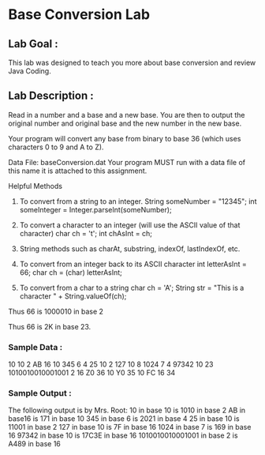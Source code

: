 # Base Conversion Lab

## Lab Goal :   
This lab was designed to teach you more about base conversion and review Java Coding.

## Lab Description :   
Read in a number and a base and a new base.  You are then to output the original number and original base and the new number in the new base.

Your program will convert any base from binary to base 36 (which uses characters 0 to 9 and A to Z).

Data File: baseConversion.dat  Your program MUST run with a data file of this name it is attached to this assignment.

 

 Helpful Methods
1.  To convert from a string to an integer.
      String someNumber = "12345";
      int someInteger = Integer.parseInt(someNumber);

2.  To convert a character to an integer (will use the ASCII value of that character)
      char ch = 't';
      int chAsInt = ch;

3.  String methods such as charAt, substring, indexOf, lastIndexOf, etc.

4.  To convert from an integer back to its ASCII character
     int letterAsInt = 66;
     char ch = (char) letterAsInt;

5.  To convert from a char to a string
      char ch = 'A';
      String str = "This is a character " + String.valueOf(ch);

 
Thus 66 is 1000010 in base 2

Thus 66 is 2K in base 23.

### Sample Data :
10 10 2
AB 16 10
345 6 4
25 10 2
127 10 8
1024 7 4
97342 10 23
1010010010001001 2 16
Z0 36 10
Y0 35 10
FC 16 34


### Sample Output :

 

The following output is by Mrs. Root:
10 in base 10 is  1010 in base 2
AB in base16 is 171 in base 10
345 in base 6 is 2021 in base 4
25 in base 10 is 11001 in base 2
127 in base 10 is 7F in base 16
1024 in base 7 is 169 in base 16
97342 in base 10 is 17C3E in base 16
1010010010001001 in base 2 is A489 in base 16

